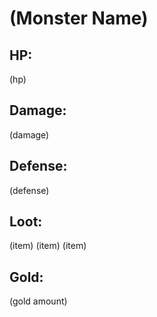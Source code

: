 # (Monster Name)

## HP:
(hp)

## Damage:
(damage)

## Defense:
(defense)

## Loot:
(item)
(item)
(item)

## Gold:
(gold amount)
